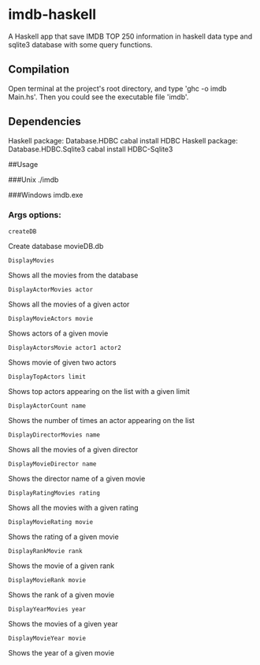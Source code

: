 # imdb-haskell
A Haskell app that save IMDB TOP 250 information in haskell data type and sqlite3 database with some query functions.

## Compilation
Open terminal at the project's root directory, and type 'ghc -o imdb Main.hs'. Then you could see the executable file 'imdb'.

## Dependencies
Haskell package: Database.HDBC
	cabal install HDBC
Haskell package: Database.HDBC.Sqlite3
	cabal install HDBC-Sqlite3

##Usage

###Unix
	./imdb <args>

###Windows
	imdb.exe <args>

### Args options:
    createDB                             
 Create database movieDB.db
 
    DisplayMovies                         
Shows all the movies from the database

    DisplayActorMovies actor              
Shows all the movies of a given actor

    DisplayMovieActors movie              
Shows actors of a given movie

    DisplayActorsMovie actor1 actor2      
Shows movie of given two actors

    DisplayTopActors limit                
Shows top actors appearing on the list with a given limit

    DisplayActorCount name                
Shows the number of times an actor appearing on the list

    DisplayDirectorMovies name            
Shows all the movies of a given director

    DisplayMovieDirector name             
Shows the director name of a given movie

    DisplayRatingMovies rating            
Shows all the movies with a given rating

    DisplayMovieRating movie              
Shows the rating of a given movie

    DisplayRankMovie rank                 
Shows the movie of a given rank

    DisplayMovieRank movie                
Shows the rank of a given movie

    DisplayYearMovies year                
Shows the movies of a given year

    DisplayMovieYear movie                
Shows the year of a given movie
